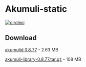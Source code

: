 # Akumuli-static

[![circleci](https://img.shields.io/circleci/build/github/webfolderio/Akumuli-static/master?label=Ubuntu)](https://circleci.com/gh/webfolderio/Akumuli-static)

## Download

[akumulid 0.8.77](https://github.com/webfolderio/Akumuli-static/releases/download/0.8.77/akumuli-0.8.77.tar.gz) - 2.63 MB

[akumuli-library-0.8.77.tar.gz](https://github.com/webfolderio/Akumuli-static/releases/download/0.8.77/akumuli-library-0.8.77.tar.gz) - 108 MB

